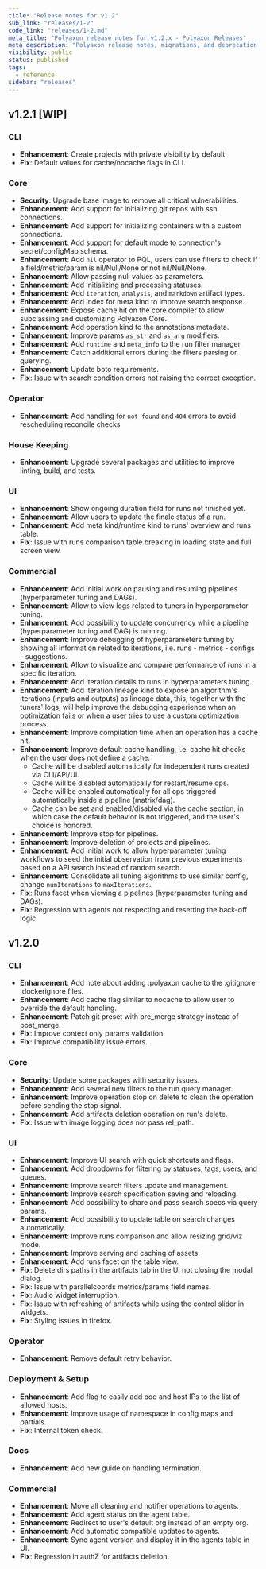 ```yaml
---
title: "Release notes for v1.2"
sub_link: "releases/1-2"
code_link: "releases/1-2.md"
meta_title: "Polyaxon release notes for v1.2.x - Polyaxon Releases"
meta_description: "Polyaxon release notes, migrations, and deprecation notes for v1.2.x."
visibility: public
status: published
tags:
  - reference
sidebar: "releases"
---
```


## v1.2.1 [WIP]

### CLI

 * **Enhancement**: Create projects with private visibility by default.
 * **Fix**: Default values for cache/nocache flags in CLI.

### Core

 * **Security**: Upgrade base image to remove all critical vulnerabilities.
 * **Enhancement**: Add support for initializing git repos with ssh connections.
 * **Enhancement**: Add support for initializing containers with a custom connections.
 * **Enhancement**: Add support for default mode to connection's secret/configMap schema.
 * **Enhancement**: Add `nil` operator to PQL, users can use filters to check if a field/metric/param is nil/Null/None or not nil/Null/None.
 * **Enhancement**: Allow passing null values as parameters.
 * **Enhancement**: Add initializing and processing statuses.
 * **Enhancement**: Add `iteration`, `analysis`, and `markdown` artifact types.
 * **Enhancement**: Add index for meta kind to improve search response.
 * **Enhancement**: Expose cache hit on the core compiler to allow subclassing and customizing Polyaxon Core.
 * **Enhancement**: Add operation kind to the annotations metadata.
 * **Enhancement**: Improve params `as_str` and `as_arg` modifiers.
 * **Enhancement**: Add `runtime` and `meta_info` to the run filter manager.
 * **Enhancement**: Catch additional errors during the filters parsing or querying.
 * **Enhancement**: Update boto requirements.
 * **Fix**: Issue with search condition errors not raising the correct exception.

### Operator

 * **Enhancement**: Add handling for `not found` and `404` errors to avoid rescheduling reconcile checks

### House Keeping

 * **Enhancement**: Upgrade several packages and utilities to improve linting, build, and tests.

### UI

 * **Enhancement**: Show ongoing duration field for runs not finished yet.
 * **Enhancement**: Allow users to update the finale status of a run.
 * **Enhancement**: Add meta kind/runtime kind to runs' overview and runs table.
 * **Fix**: Issue with runs comparison table breaking in loading state and full screen view.

### Commercial

 * **Enhancement**: Add initial work on pausing and resuming pipelines (hyperparameter tuning and DAGs).
 * **Enhancement**: Allow to view logs related to tuners in hyperparameter tuning.
 * **Enhancement**: Add possibility to update concurrency while a pipeline (hyperparameter tuning and DAG) is running. 
 * **Enhancement**: Improve debugging of hyperparameters tuning by showing all information related to iterations, i.e. runs - metrics - configs - suggestions.
 * **Enhancement**: Allow to visualize and compare performance of runs in a specific iteration.
 * **Enhancement**: Add iteration details to runs in hyperparameters tuning.
 * **Enhancement**: Add iteration lineage kind to expose an algorithm's iterations (inputs and outputs) as lineage data,
    this, together with the tuners' logs, will help improve the debugging experience when an optimization fails or when a user tries to use a custom optimization process.
 * **Enhancement**: Improve compilation time when an operation has a cache hit.
 * **Enhancement**: Improve default cache handling, i.e. cache hit checks when the user does not define a cache:
   * Cache will be disabled automatically for independent runs created via CLI/API/UI.
   * Cache will be disabled automatically for restart/resume ops.
   * Cache will be enabled automatically for all ops triggered automatically inside a pipeline (matrix/dag).
   * Cache can be set and enabled/disabled via the cache section, in which case the default behavior is not triggered, and the user's choice is honored.
 * **Enhancement**: Improve stop for pipelines.
 * **Enhancement**: Improve deletion of projects and pipelines.
 * **Enhancement**: Add initial work to allow hyperparameter tuning workflows to seed the initial observation from previous experiments based on a API search instead of random search.
 * **Enhancement**: Consolidate all tuning algorithms to use similar config, change `numIterations` to `maxIterations`.
 * **Fix**: Runs facet when viewing a pipelines (hyperparameter tuning and DAGs).
 * **Fix**: Regression with agents not respecting and resetting the back-off logic.

## v1.2.0

### CLI

 * **Enhancement**: Add note about adding .polyaxon cache to the .gitignore .dockerignore files.
 * **Enhancement**: Add cache flag similar to nocache to allow user to override the default handling.
 * **Enhancement**: Patch git preset with pre_merge strategy instead of post_merge.
 * **Fix**: Improve context only params validation.
 * **Fix**: Improve compatibility issue errors.

### Core

 * **Security**: Update some packages with security issues.
 * **Enhancement**: Add several new filters to the run query manager.
 * **Enhancement**: Improve operation stop on delete to clean the operation before sending the stop signal.
 * **Enhancement**: Add artifacts deletion operation on run's delete.
 * **Fix**: Issue with image logging does not pass rel_path.

### UI

 * **Enhancement**: Improve UI search with quick shortcuts and flags.
 * **Enhancement**: Add dropdowns for filtering by statuses, tags, users, and queues.
 * **Enhancement**: Improve search filters update and management.
 * **Enhancement**: Improve search specification saving and reloading.
 * **Enhancement**: Add possibility to share and pass search specs via query params.
 * **Enhancement**: Add possibility to update table on search changes automatically.
 * **Enhancement**: Improve runs comparison and allow resizing grid/viz mode.
 * **Enhancement**: Improve serving and caching of assets.
 * **Enhancement**: Add runs facet on the table view.
 * **Fix**: Delete dirs paths in the artifacts tab in the UI not closing the modal dialog.
 * **Fix**: Issue with parallelcoords metrics/params field names.
 * **Fix**: Audio widget interruption.
 * **Fix**: Issue with refreshing of artifacts while using the control slider in widgets.
 * **Fix**: Styling issues in firefox.

### Operator

 * **Enhancement**: Remove default retry behavior.

### Deployment & Setup

 * **Enhancement**: Add flag to easily add pod and host IPs to the list of allowed hosts.
 * **Enhancement**: Improve usage of namespace in config maps and partials.
 * **Fix**: Internal token check.

### Docs

 * **Enhancement**: Add new guide on handling termination.

### Commercial

 * **Enhancement**: Move all cleaning and notifier operations to agents.
 * **Enhancement**: Add agent status on the agent table.
 * **Enhancement**: Redirect to user's default org instead of an empty org.
 * **Enhancement**: Add automatic compatible updates to agents.
 * **Enhancement**: Sync agent version and display it in the agents table in UI.
 * **Fix**: Regression in authZ for artifacts deletion.
